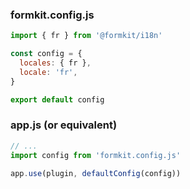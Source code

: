 ### formkit.config.js
```js
import { fr } from '@formkit/i18n'

const config = {
  locales: { fr },
  locale: 'fr',
}

export default config
```

### app.js (or equivalent)
```js
// ...
import config from 'formkit.config.js'

app.use(plugin, defaultConfig(config))
```

